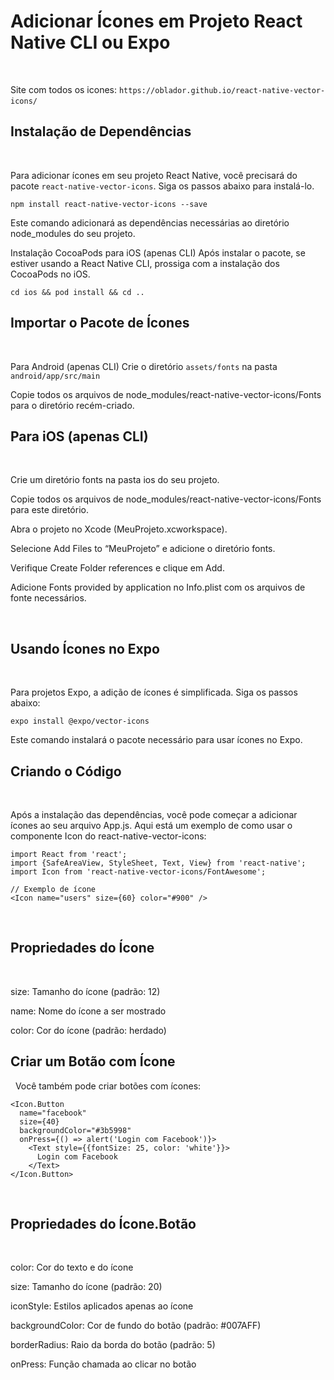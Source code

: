 # Adicionar Ícones em Projeto React Native CLI ou Expo
&nbsp;


Site com todos os icones: `https://oblador.github.io/react-native-vector-icons/`
&nbsp;

## Instalação de Dependências

&nbsp;

Para adicionar ícones em seu projeto React Native, você precisará do pacote `react-native-vector-icons`. Siga os passos abaixo para instalá-lo.
&#8203;

```
npm install react-native-vector-icons --save
```

Este comando adicionará as dependências necessárias ao diretório node_modules do seu projeto.

Instalação CocoaPods para iOS (apenas CLI)
Após instalar o pacote, se estiver usando a React Native CLI, prossiga com a instalação dos CocoaPods no iOS.

```
cd ios && pod install && cd ..
```

## Importar o Pacote de Ícones

&nbsp;

Para Android (apenas CLI)
Crie o diretório `assets/fonts` na pasta `android/app/src/main`

Copie todos os arquivos de node_modules/react-native-vector-icons/Fonts para o diretório recém-criado.

## Para iOS (apenas CLI)
&nbsp;

Crie um diretório fonts na pasta ios do seu projeto.

Copie todos os arquivos de node_modules/react-native-vector-icons/Fonts para este diretório.

Abra o projeto no Xcode (MeuProjeto.xcworkspace).

Selecione Add Files to “MeuProjeto” e adicione o diretório fonts.

Verifique Create Folder references e clique em Add.

Adicione Fonts provided by application no Info.plist com os arquivos de fonte necessários.

&#8203;

## Usando Ícones no Expo

&nbsp;

Para projetos Expo, a adição de ícones é simplificada. Siga os passos abaixo:

```
expo install @expo/vector-icons
```

Este comando instalará o pacote necessário para usar ícones no Expo.
&#8203;

## Criando o Código

&nbsp;

Após a instalação das dependências, você pode começar a adicionar ícones ao seu arquivo App.js. Aqui está um exemplo de como usar o componente Icon do react-native-vector-icons:

```
import React from 'react';
import {SafeAreaView, StyleSheet, Text, View} from 'react-native';
import Icon from 'react-native-vector-icons/FontAwesome';

// Exemplo de ícone
<Icon name="users" size={60} color="#900" />
```

&#8203;

## Propriedades do Ícone

&nbsp;

size: Tamanho do ícone (padrão: 12)

name: Nome do ícone a ser mostrado

color: Cor do ícone (padrão: herdado)
&#8203;

## Criar um Botão com Ícone

&nbsp;
Você também pode criar botões com ícones:

```
<Icon.Button
  name="facebook"
  size={40}
  backgroundColor="#3b5998"
  onPress={() => alert('Login com Facebook')}>
    <Text style={{fontSize: 25, color: 'white'}}>
      Login com Facebook
    </Text>
</Icon.Button>
```
&#8203;

## Propriedades do Ícone.Botão
&nbsp;

color: Cor do texto e do ícone

size: Tamanho do ícone (padrão: 20)

iconStyle: Estilos aplicados apenas ao ícone

backgroundColor: Cor de fundo do botão (padrão: #007AFF)

borderRadius: Raio da borda do botão (padrão: 5)

onPress: Função chamada ao clicar no botão

&#8203;
